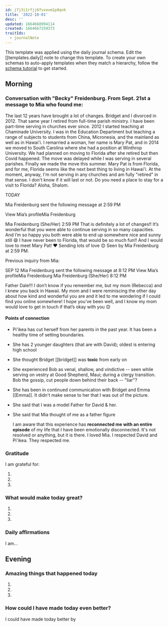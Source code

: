 ```yaml
---
id: j7j3i1rfjj6fvxovm1p8qnk
title: '2022-10-01'
desc: ''
updated: 1664668994114
created: 1664667259373
traitIds:
  - journalNote
---
```

This template was applied using the daily journal schema. Edit the [[templates.daily]] note to change this template.
To create your own schemas to auto-apply templates when they match a hierarchy, follow the [schema tutorial](https://blog.dendron.so/notes/P1DL2uXHpKUCa7hLiFbFA/) to get started.

<!--
Based on the journaling method created by Intelligent Change:
- [Intelligent Change: Our Story](https://www.intelligentchange.com/pages/our-story)
- [The Five Minute Journal](https://www.intelligentchange.com/products/the-five-minute-journal)
-->

## Morning

<!-- Fill out this section after waking up -->
### Conversation with "Becky" Freidenburg. From Sept. 21st a message to Mia who found me:

The last 12 years have brought a lot of changes. Bridget and I divorced in 2012. That same year I retired from full-time parish ministry. I have been part-time serving in churches ever since. 2012 I started teaching at Chaminade University. I was in the Education Department but teaching a range of subjects to students from China, Micronesia, and the mainland as well as in Hawai'i. I remarried a woman, her name is Mary Pat, and in 2014 we moved to South Carolina where she had a position at Winthrop University. We had planned on moving to Florida after she retired but then Covid happened. The move was delayed while I was serving in several parishes. Finally we made the move this summer. Mary Pat is from Florida, and for me, Florida seems like the next best thing to living in Hawai'i. At the moment, anyway, I'm not serving in any churches and am fully "retired" in that sense. I don't know if it will last or not. Do you need a place to stay for a visit to Florida? Aloha, Shalom.

TODAY

Mia Freidenburg sent the following message at 2:59 PM

View Mia’s profileMia Freidenburg

Mia Freidenburg (She/Her)  2:59 PM
That is definitely a lot of changes!! It’s wonderful that you were able to continue serving in so many capacities. And I’m so happy you both were able to end up somewhere nice and sunny still 😄 I have never been to Florida, that would be so much fun!! And I would love to meet Mary Pat! ❤️ Sending lots of love 😊
Seen by Mia Freidenburg at 2:59 PM.

Previous inquiry from Mia:

SEP 12
Mia Freidenburg sent the following message at 8:12 PM
View Mia’s profileMia Freidenburg
Mia Freidenburg (She/Her)  8:12 PM

Father Dale!!! I don’t know if you remember me, but my mom (Rebecca) and I knew you back in Hawaii. My mom and I were reminiscing the other day about how kind and wonderful you are and it led to me wondering if I could find you online somewhere! I hope you’ve been well, and I know my mom would love to get in touch if that’s okay with you 😊
#### Points of connection
- Pi'ikea has cut herself from her parents in the past year. It has been a healthy time of setting boundaries.
- She has 2 younger daughters (that are with David); oldest is entering high school
- She thought Bridget [[bridget]] was **toxic** from early on
- She experienced Bob as venal, shallow, and vindictive -- seen while serving on vestry at Good Shepherd, Maui; during a clergy transition. Bob the gossip, cut people down behind their back -- "liar"?
- She has been in continued communication with Bridget and Emma [[Emma]]. It didn't make sense to her that I was out of the picture.
- She said that I was a model Father for David & her.
- She said that Mia thought of me as a father figure
  
  I am aware that this experience has **reconnected me with an entire episode** of my life that I have been emotionally disconnected. It's not resolved or anything, but it is there. I loved Mia. I respected David and Pi'ikea. They respected me.
### Gratitude

I am grateful for:

1.
2.
3.
### What would make today great?

1.
2.
3.
### Daily affirmations

I am...
## Evening

<!-- Fill out this section before going to sleep, reflecting on your day -->
### Amazing things that happened today

1.
2.
3.
### How could I have made today even better?

I could have made today better by